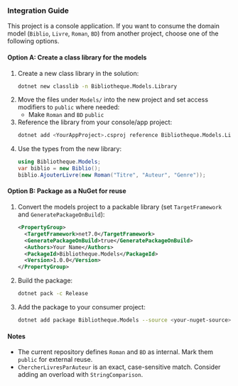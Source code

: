 ### Integration Guide

This project is a console application. If you want to consume the domain model (`Biblio`, `Livre`, `Roman`, `BD`) from another project, choose one of the following options.

#### Option A: Create a class library for the models
1. Create a new class library in the solution:
   ```bash
   dotnet new classlib -n Bibliotheque.Models.Library
   ```
2. Move the files under `Models/` into the new project and set access modifiers to `public` where needed:
   - Make `Roman` and `BD` `public`
3. Reference the library from your console/app project:
   ```bash
   dotnet add <YourAppProject>.csproj reference Bibliotheque.Models.Library/Bibliotheque.Models.Library.csproj
   ```
4. Use the types from the new library:
   ```csharp
   using Bibliotheque.Models;
   var biblio = new Biblio();
   biblio.AjouterLivre(new Roman("Titre", "Auteur", "Genre"));
   ```

#### Option B: Package as a NuGet for reuse
1. Convert the models project to a packable library (set `TargetFramework` and `GeneratePackageOnBuild`):
   ```xml
   <PropertyGroup>
     <TargetFramework>net7.0</TargetFramework>
     <GeneratePackageOnBuild>true</GeneratePackageOnBuild>
     <Authors>Your Name</Authors>
     <PackageId>Bibliotheque.Models</PackageId>
     <Version>1.0.0</Version>
   </PropertyGroup>
   ```
2. Build the package:
   ```bash
   dotnet pack -c Release
   ```
3. Add the package to your consumer project:
   ```bash
   dotnet add package Bibliotheque.Models --source <your-nuget-source>
   ```

#### Notes
- The current repository defines `Roman` and `BD` as internal. Mark them `public` for external reuse.
- `ChercherLivresParAuteur` is an exact, case-sensitive match. Consider adding an overload with `StringComparison`.

